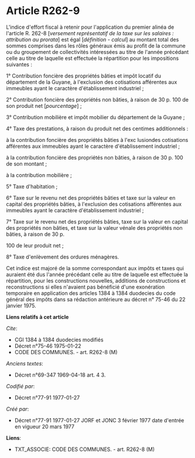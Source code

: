 # Article R262-9

L'indice d'effort fiscal à retenir pour l'application du premier alinéa de l'article R. 262-8 [*versement représentatif de la
taxe sur les salaires : attribution au prorata*] est égal [*définition - calcul*] au montant total des sommes comprises dans
les rôles généraux émis au profit de la commune ou du groupement de collectivités intéressées au titre de l'année précédant
celle au titre de laquelle est effectuée la répartition pour les impositions suivantes :

1° Contribution foncière des propriétés bâties et impôt locatif du département de la Guyane, à l'exclusion des cotisations
afférentes aux immeubles ayant le caractère d'établissement industriel ; 

2° Contribution foncière des propriétés non bâties, à raison de 30 p. 100 de son produit net [*pourcentage*] ; 

3° Contribution mobilière et impôt mobilier du département de la Guyane ; 

4° Taxe des prestations, à raison du produit net des centimes additionnels :

à la contribution foncière des propriétés bâties à l'exc lusiondes cotisations afférentes aux immeubles ayant le caractère
d'établissement industriel ; 

à la contribution foncière des propriétés non bâties, à raison de 30 p. 100 de son montant ; 

à la contribution mobilière ; 

5° Taxe d'habitation ; 

6° Taxe sur le revenu net des propriétés bâties et taxe sur la valeur en capital des propriétés bâties, à l'exclusion des
cotisations afférentes aux immeubles ayant le caractère d'établissement industriel ; 

7° Taxe sur le revenu net des propriétés bâties, taxe sur la valeur en capital des propriétés non bâties, et taxe sur la
valeur vénale des propriétés non bâties, à raison de 30 p.

100 de leur produit net ; 

8° Taxe d'enlèvement des ordures ménagères. 

Cet indice est majoré de la somme correspondant aux impôts et taxes qui auraient été dus l'année précédant celle au titre de
laquelle est effectuée la répartition, pour les constructions nouvelles, additions de constructions et reconstructions si
elles n'avaient pas bénéficié d'une exonération temporaire en application des articles 1384 à 1384 duodecies du code général
des impôts dans sa rédaction antérieure au décret n° 75-46 du 22 janvier 1975.

**Liens relatifs à cet article**

_Cite_:

  - CGI 1384 à 1384 duodecies modifiés
  - Décret n°75-46 1975-01-22
  - CODE DES COMMUNES. - art. R262-8 (M)

_Anciens textes_:

  - Décret n°69-347 1969-04-18 art. 4 3.

_Codifié par_:

  - Décret n°77-91 1977-01-27

_Créé par_:

  - Décret n°77-91 1977-01-27 JORF et JONC 3 février 1977 date d'entrée en vigueur 20 mars 1977

**Liens**:

  - TXT_ASSOCIE: CODE DES COMMUNES. - art. R262-8 (M)
